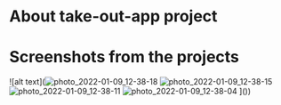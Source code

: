 # About take-out-app project 

# Screenshots from the projects

![alt text](![photo_2022-01-09_12-38-18](https://user-images.githubusercontent.com/80044583/148673577-6153279b-7ba8-4e49-a3db-0ae4914f9826.jpg)
![photo_2022-01-09_12-38-15](https://user-images.githubusercontent.com/80044583/148673578-6a2c9440-eea6-4217-aeed-06d3e01f91eb.jpg)
![photo_2022-01-09_12-38-11](https://user-images.githubusercontent.com/80044583/148673580-4527e186-a241-448c-95aa-0cb80a9948a8.jpg)
![photo_2022-01-09_12-38-04](https://user-images.githubusercontent.com/80044583/148673583-3b8a2dcb-983b-4de9-87ec-9d7022f6cde8.jpg)
]())
